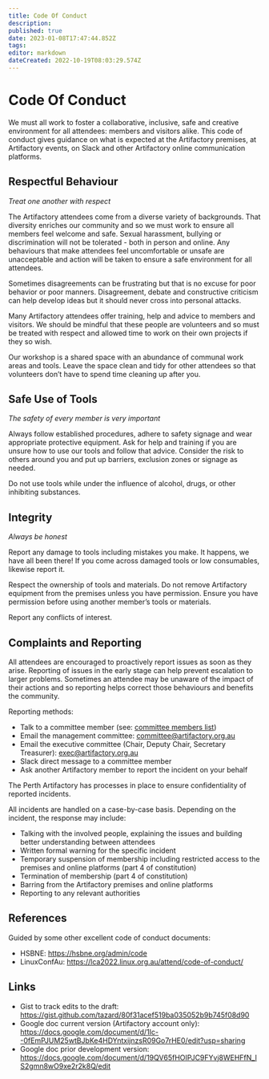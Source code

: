 ```yaml
---
title: Code Of Conduct
description: 
published: true
date: 2023-01-08T17:47:44.852Z
tags: 
editor: markdown
dateCreated: 2022-10-19T08:03:29.574Z
---
```


# Code Of Conduct

We must all work to foster a collaborative, inclusive, safe and creative environment for all attendees: members and visitors alike. This code of conduct gives guidance on what is expected at the Artifactory premises, at Artifactory events, on Slack and other Artifactory online communication platforms.

## Respectful Behaviour

*Treat one another with respect*

The Artifactory attendees come from a diverse variety of backgrounds. That diversity enriches our community and so we must work to ensure all members feel welcome and safe. Sexual harassment, bullying or discrimination will not be tolerated - both in person and online. Any behaviours that make attendees feel uncomfortable or unsafe are unacceptable and action will be taken to ensure a safe environment for all attendees.

Sometimes disagreements can be frustrating but that is no excuse for poor behavior or poor manners. Disagreement, debate and constructive criticism can help develop ideas but it should never cross into personal attacks.

Many Artifactory attendees offer training, help and advice to members and visitors. We should be mindful that these people are volunteers and so must be treated with respect and allowed time to work on their own projects if they so wish.

Our workshop is a shared space with an abundance of communal work areas and tools. Leave the space clean and tidy for other attendees so that volunteers don’t have to spend time cleaning up after you.

## Safe Use of Tools

*The safety of every member is very important*

Always follow established procedures, adhere to safety signage and wear appropriate protective equipment. Ask for help and training if you are unsure how to use our tools and follow that advice. Consider the risk to others around you and put up barriers, exclusion zones or signage as needed.

Do not use tools while under the influence of alcohol, drugs, or other inhibiting substances.

## Integrity

*Always be honest*

Report any damage to tools including mistakes you make. It happens, we have all been there! If you come across damaged tools or low consumables, likewise report it.

Respect the ownership of tools and materials. Do not remove Artifactory equipment from the premises unless you have permission. Ensure you have permission before using another member’s tools or materials.

Report any conflicts of interest.

## Complaints and Reporting

All attendees are encouraged to proactively report issues as soon as they arise. Reporting of issues in the early stage can help prevent escalation to larger problems. Sometimes an attendee may be unaware of the impact of their actions and so reporting helps correct those behaviours and benefits the community.

Reporting methods:

-   Talk to a committee member (see: [committee members list](/docs/committee/home))
-   Email the management committee: [committee@artifactory.org.au](committee@artifactory.org.au)
-   Email the executive committee (Chair, Deputy Chair, Secretary Treasurer): [exec@artifactory.org.au](exec@artifactory.org.au)
-   Slack direct message to a committee member
-   Ask another Artifactory member to report the incident on your behalf

The Perth Artifactory has processes in place to ensure confidentiality of reported incidents.

All incidents are handled on a case-by-case basis. Depending on the incident, the response may include:

-   Talking with the involved people, explaining the issues and building better understanding between attendees
-   Written formal warning for the specific incident
-   Temporary suspension of membership including restricted access to the premises and online platforms (part 4 of constitution)
-   Termination of membership (part 4 of constitution)
-   Barring from the Artifactory premises and online platforms
-   Reporting to any relevant authorities

## References

Guided by some other excellent code of conduct documents:

-   HSBNE: <https://hsbne.org/admin/code>
-   LinuxConfAu: <https://lca2022.linux.org.au/attend/code-of-conduct/>

## Links

-   Gist to track edits to the draft: <https://gist.github.com/tazard/80f31acef519ba035052b9b745f08d90>
-   Google doc current version (Artifactory account only): <https://docs.google.com/document/d/1Ic--0fEmPJUM25wtBJbKe4HDYntxijnzsR09Go7rHE0/edit?usp=sharing>
-   Google doc prior development version: <https://docs.google.com/document/d/19QV65fHOIPJC9FYvj8WEHFfN_lS2gmn8wO9xe2r2k8Q/edit>
